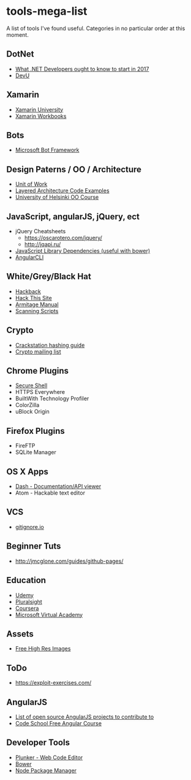 # tools-mega-list
A list of tools I've found useful.  Categories in no particular order at this moment.

## DotNet
* [What .NET Developers ought to know to start in 2017](http://www.hanselman.com/blog/WhatNETDevelopersOughtToKnowToStartIn2017.aspx)
* [DevU](https://www.devu.com/tips/)

## Xamarin
* [Xamarin University](https://university.xamarin.com/self-guided)
* [Xamarin Workbooks](https://developer.xamarin.com/guides/cross-platform/workbooks/)

## Bots
* [Microsoft Bot Framework](https://dev.botframework.com/)

## Design Paterns / OO / Architecture
* [Unit of Work](https://www.codeproject.com/articles/581487/unit-of-work-design-pattern)
* [Layered Architecture Code Examples](https://layersample.codeplex.com/)
* [University of Helsinki OO Course ](http://mooc.fi/courses/2013/programming-part-2/)

## JavaScript, angularJS, jQuery, ect
* jQuery Cheatsheets
  * https://oscarotero.com/jquery/
  * http://jqapi.ru/
* [JavaScript Library Dependencies (useful with bower)](http://definitelytyped.org/)
* [AngularCLI](https://cli.angular.io/reference.pdf)

## White/Grey/Black Hat
* [Hackback](http://pastebin.com/raw/0SNSvyjJ)
* [Hack This Site](www.hackthissite.org)
* [Armitage Manual](http://www.fastandeasyhacking.com/manual)
* [Scanning Scripts](https://zapbot.github.io/zap-mgmt-scripts/index.html)

## Crypto
* [Crackstation hashing guide](https://crackstation.net/hashing-security.htm)
* [Crypto mailing list](http://www.metzdowd.com/mailman/listinfo/cryptography)

## Chrome Plugins
* [Secure Shell](https://chrome.google.com/webstore/detail/secure-shell/pnhechapfaindjhompbnflcldabbghjo)
* HTTPS Everywhere
* BuiltWith Technology Profiler
* ColorZilla
* uBlock Origin

## Firefox Plugins
* FireFTP
* SQLite Manager

## OS X Apps
* [Dash - Documentation/API viewer](kapeli.com/dash)
* Atom - Hackable text editor

## VCS
* [gitignore.io](https://www.gitignore.io/)

## Beginner Tuts
* http://jmcglone.com/guides/github-pages/

## Education
* [Udemy](https://www.udemy.com)
* [Pluralsight](https://pluralsight.com)
* [Coursera](https://coursera.com)
* [Microsoft Virtual Academy](https://mva.microsoft.com)

## Assets
* [Free High Res Images](https://unsplash.com/)

## ToDo
* https://exploit-exercises.com/

## AngularJS
* [List of open source AngularJS projects to contribute to](https://medium.mybridge.co/18-amazing-open-source-angular-projects-dd9e81d921ee#.fbd06q9r6)
* [Code School Free Angular Course](https://www.codeschool.com/courses/shaping-up-with-angular-js)

## Developer Tools
* [Plunker - Web Code Editor](http://plnkr.co/)
* [Bower](https://bower.io/)
* [Node Package Manager](https://www.npmjs.com/)
